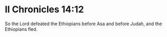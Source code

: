 # II Chronicles 14:12

So the Lord defeated the Ethiopians before Asa and before Judah, and the Ethiopians fled.
